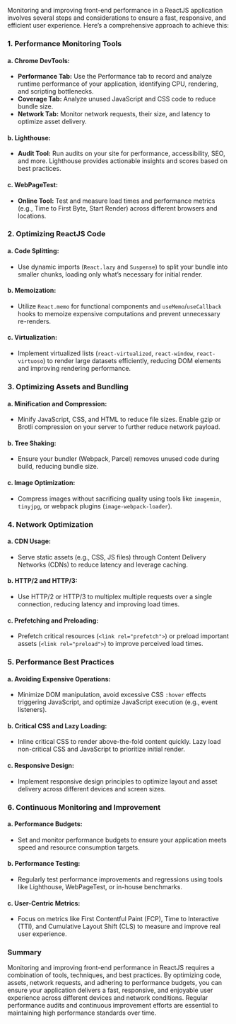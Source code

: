 Monitoring and improving front-end performance in a ReactJS application involves several steps and considerations to ensure a fast, responsive, and efficient user experience. Here’s a comprehensive approach to achieve this:

### 1. **Performance Monitoring Tools**

#### a. **Chrome DevTools:**
   - **Performance Tab:** Use the Performance tab to record and analyze runtime performance of your application, identifying CPU, rendering, and scripting bottlenecks.
   - **Coverage Tab:** Analyze unused JavaScript and CSS code to reduce bundle size.
   - **Network Tab:** Monitor network requests, their size, and latency to optimize asset delivery.

#### b. **Lighthouse:**
   - **Audit Tool:** Run audits on your site for performance, accessibility, SEO, and more. Lighthouse provides actionable insights and scores based on best practices.

#### c. **WebPageTest:**
   - **Online Tool:** Test and measure load times and performance metrics (e.g., Time to First Byte, Start Render) across different browsers and locations.

### 2. **Optimizing ReactJS Code**

#### a. **Code Splitting:**
   - Use dynamic imports (`React.lazy` and `Suspense`) to split your bundle into smaller chunks, loading only what’s necessary for initial render.

#### b. **Memoization:**
   - Utilize `React.memo` for functional components and `useMemo`/`useCallback` hooks to memoize expensive computations and prevent unnecessary re-renders.

#### c. **Virtualization:**
   - Implement virtualized lists (`react-virtualized`, `react-window`, `react-virtuoso`) to render large datasets efficiently, reducing DOM elements and improving rendering performance.

### 3. **Optimizing Assets and Bundling**

#### a. **Minification and Compression:**
   - Minify JavaScript, CSS, and HTML to reduce file sizes. Enable gzip or Brotli compression on your server to further reduce network payload.

#### b. **Tree Shaking:**
   - Ensure your bundler (Webpack, Parcel) removes unused code during build, reducing bundle size.

#### c. **Image Optimization:**
   - Compress images without sacrificing quality using tools like `imagemin`, `tinyjpg`, or webpack plugins (`image-webpack-loader`).

### 4. **Network Optimization**

#### a. **CDN Usage:**
   - Serve static assets (e.g., CSS, JS files) through Content Delivery Networks (CDNs) to reduce latency and leverage caching.

#### b. **HTTP/2 and HTTP/3:**
   - Use HTTP/2 or HTTP/3 to multiplex multiple requests over a single connection, reducing latency and improving load times.

#### c. **Prefetching and Preloading:**
   - Prefetch critical resources (`<link rel="prefetch">`) or preload important assets (`<link rel="preload">`) to improve perceived load times.

### 5. **Performance Best Practices**

#### a. **Avoiding Expensive Operations:**
   - Minimize DOM manipulation, avoid excessive CSS `:hover` effects triggering JavaScript, and optimize JavaScript execution (e.g., event listeners).

#### b. **Critical CSS and Lazy Loading:**
   - Inline critical CSS to render above-the-fold content quickly. Lazy load non-critical CSS and JavaScript to prioritize initial render.

#### c. **Responsive Design:**
   - Implement responsive design principles to optimize layout and asset delivery across different devices and screen sizes.

### 6. **Continuous Monitoring and Improvement**

#### a. **Performance Budgets:**
   - Set and monitor performance budgets to ensure your application meets speed and resource consumption targets.

#### b. **Performance Testing:**
   - Regularly test performance improvements and regressions using tools like Lighthouse, WebPageTest, or in-house benchmarks.

#### c. **User-Centric Metrics:**
   - Focus on metrics like First Contentful Paint (FCP), Time to Interactive (TTI), and Cumulative Layout Shift (CLS) to measure and improve real user experience.

### Summary

Monitoring and improving front-end performance in ReactJS requires a combination of tools, techniques, and best practices. By optimizing code, assets, network requests, and adhering to performance budgets, you can ensure your application delivers a fast, responsive, and enjoyable user experience across different devices and network conditions. Regular performance audits and continuous improvement efforts are essential to maintaining high performance standards over time.